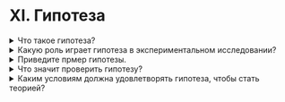 # XI. Гипотеза

<details>
  <summary>Что такое гипотеза?</summary>

  Предположение, которым пользуются в науке для объяснения каких-либо явлений, но достоверность которого ещё не доказана опытным путём, называется гпотезой.

</details>

<details>
  <summary>Какую роль играет гипотеза в экспериментальном исследовании?</summary>

  Гипотеза является предположением что что то работает каким то образом, если проверить практически нет возможности. Соответсвенно позволяет описать предпологаемый результат эксперемента.

</details>

<details>
  <summary>Приведите прмер гипотезы.</summary>

  В центре млечного пути находиться черная дыра.

</details>

<details>
  <summary>Что значит проверить гипотезу?</summary>

  Проверить гипотезу значит:

  1. Установить, что следствия, которые из неё должны вытекать, действительно совпадают с наблюдаемыми явлениями;
  2. показать, что применяемая нами гипотеза не противоречит другим законам, которые считаются нами истинными, другим гипотезам, которые мы приняли раньше как более или менее вероятные.

</details>

<details>
  <summary>Каким условиям должна удовлетворять гипотеза, чтобы стать теорией?</summary>

  Гипотеза, которая не только не противоречит наблюдаемым фактам, но и подтверждается в практике людей, становится теорией.

</details>
